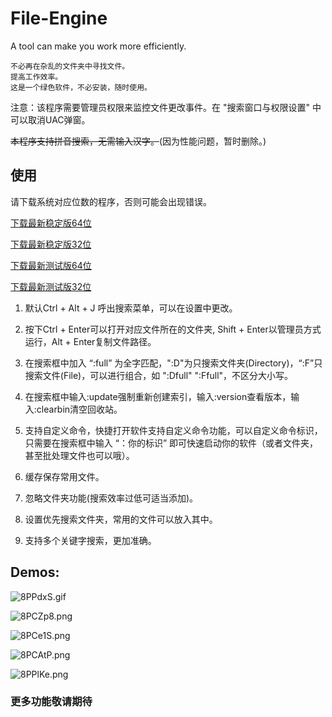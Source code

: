 # File-Engine
A tool can make you work more efficiently.

    不必再在杂乱的文件夹中寻找文件。
    提高工作效率。
    这是一个绿色软件，不必安装，随时使用。

注意：该程序需要管理员权限来监控文件更改事件。在 "搜索窗口与权限设置" 中可以取消UAC弹窗。

~~本程序支持拼音搜索，无需输入汉字。~~(因为性能问题，暂时删除。)
## 使用
请下载系统对应位数的程序，否则可能会出现错误。

[下载最新稳定版64位](https://github.com/XUANXUQAQ/File-Engine/releases/download/1.6/File-Engine-x64.V1.6.rar)

[下载最新稳定版32位](https://github.com/XUANXUQAQ/File-Engine/releases/download/1.6/File-Engine-x86.V1.6.rar)

[下载最新测试版64位](https://github.com/XUANXUQAQ/File-Engine/releases/download/1.7-pre/File-Engine-x64.V1.6.rar)

[下载最新测试版32位](https://github.com/XUANXUQAQ/File-Engine/releases/download/1.7-pre/File-Engine-x86.V1.6.rar)
1. 默认Ctrl + Alt + J 呼出搜索菜单，可以在设置中更改。

2. 按下Ctrl + Enter可以打开对应文件所在的文件夹, Shift + Enter以管理员方式运行，Alt + Enter复制文件路径。

3. 在搜索框中加入 “:full” 为全字匹配，":D"为只搜索文件夹(Directory)，“:F”只搜索文件(File)，可以进行组合，如 ":Dfull"  ":Ffull"，不区分大小写。

4. 在搜索框中输入:update强制重新创建索引，输入:version查看版本，输入:clearbin清空回收站。

5. 支持自定义命令，快捷打开软件支持自定义命令功能，可以自定义命令标识，只需要在搜索框中输入 “：你的标识” 即可快速启动你的软件（或者文件夹，甚至批处理文件也可以哦）。

6. 缓存保存常用文件。

7. 忽略文件夹功能(搜索效率过低可适当添加)。

8. 设置优先搜索文件夹，常用的文件可以放入其中。

9. 支持多个关键字搜索，更加准确。

## Demos:
![8PPdxS.gif](https://s2.ax1x.com/2020/03/10/8PPdxS.gif)

![8PCZp8.png](https://s2.ax1x.com/2020/03/10/8PCZp8.png)

![8PCe1S.png](https://s2.ax1x.com/2020/03/10/8PCe1S.png)

![8PCAtP.png](https://s2.ax1x.com/2020/03/10/8PCAtP.png)
 
 ![8PPlKe.png](https://s2.ax1x.com/2020/03/10/8PPlKe.png)
### 更多功能敬请期待
    
   

